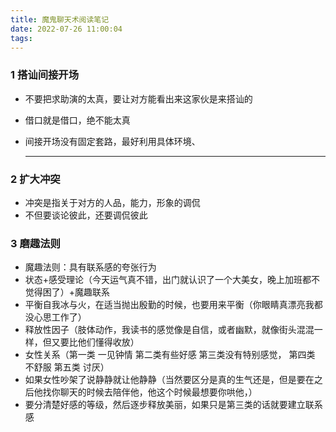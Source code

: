```yaml
---
title: 魔鬼聊天术阅读笔记
date: 2022-07-26 11:00:04
tags:
---
```


### 1 搭讪间接开场

+  不要把求助演的太真，要让对方能看出来这家伙是来搭讪的

+  借口就是借口，绝不能太真

+ 间接开场没有固定套路，最好利用具体环境、

  ---

###  2 扩大冲突

+ 冲突是指关于对方的人品，能力，形象的调侃
+ 不但要谈论彼此，还要调侃彼此

### 3 磨趣法则

+ 魔趣法则：具有联系感的夸张行为
+ 状态+感受理论（今天运气真不错，出门就认识了一个大美女，晚上加班都不觉得困了）+魔趣联系
+ 平衡自我冰与火，在适当抛出殷勤的时候，也要用来平衡（你眼睛真漂亮我都没心思工作了）
+ 释放性因子（肢体动作，我读书的感觉像是自信，或者幽默，就像街头混混一样，但又要比他们懂得收放）
+ 女性关系（第一类 一见钟情 第二类有些好感 第三类没有特别感觉， 第四类 不舒服 第五类 讨厌）
+ 如果女性吵架了说静静就让他静静（当然要区分是真的生气还是，但是要在之后他找你聊天的时候去陪伴他，他这个时候最想要你哄他，）
+ 要分清楚好感的等级，然后逐步释放美丽，如果只是第三类的话就要建立联系感



